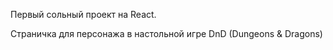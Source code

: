 Первый сольный проект на React.

Страничка для персонажа в настольной игре DnD (Dungeons & Dragons)
